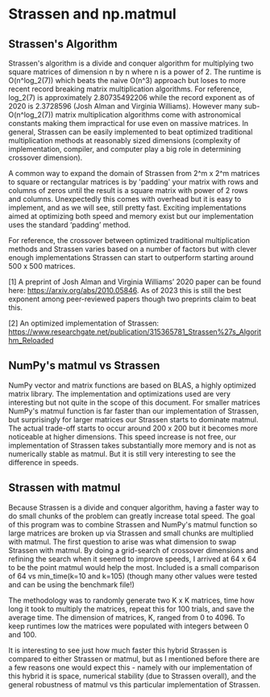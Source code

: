 # Strassen and np.matmul

## Strassen's Algorithm

Strassen's algorithm is a divide and conquer algorithm for multiplying two square matrices of dimension n by n where n is a power of 2. The runtime is O(n^log_2(7)) which beats the naive O(n^3) approach but loses to more recent record breaking matrix multiplication algorithms. For reference, log_2(7) is approximately 2.80735492206 while the record exponent as of 2020 is 2.3728596 (Josh Alman and Virginia Williams). However many sub-O(n^log_2(7)) matrix multiplication algorithms come with astronomical constants making them impractical for use even on massive matrices. In general, Strassen can be easily implemented to beat optimized traditional multiplication methods at reasonably sized dimensions (complexity of implementation, compiler, and computer play a big role in determining crossover dimension). 

A common way to expand the domain of Strassen from 2^m x 2^m matrices to square or rectangular matrices is by 'padding' your matrix with rows and columns of zeros until the result is a square matrix with power of 2 rows and columns. Unexpectedly this comes with overhead but it is easy to implement, and as we will see, still pretty fast. Exciting implementations aimed at optimizing both speed and memory exist but our implementation uses the standard ‘padding’ method.

For reference, the crossover between optimized traditional multiplication methods and Strassen varies based on a number of factors but with clever enough implementations Strassen can start to outperform starting around 500 x 500 matrices.

[1] A preprint of Josh Alman and Virginia Williams’ 2020 paper can be found here: https://arxiv.org/abs/2010.05846. As of 2023 this is still the best exponent among peer-reviewed papers though two preprints claim to beat this.

[2] An optimized implementation of Strassen: https://www.researchgate.net/publication/315365781_Strassen%27s_Algorithm_Reloaded

## NumPy's matmul vs Strassen

NumPy vector and matrix functions are based on BLAS, a highly optimized matrix library. The implementation and optimizations used are very interesting but not quite in the scope of this document. For smaller matrices NumPy's matmul function is far faster than our implementation of Strassen, but surprisingly for larger matrices our Strassen starts to dominate matmul. The actual trade-off starts to occur around 200 x 200 but it becomes more noticeable at higher dimensions. This speed increase is not free, our implementation of Strassen takes substantially more memory and is not as numerically stable as matmul. But it is still very interesting to see the difference in speeds.

## Strassen with matmul

Because Strassen is a divide and conquer algorithm, having a faster way to do small chunks of the problem can greatly increase total speed. The goal of this program was to combine Strassen and NumPy's matmul function so large matrices are broken up via Strassen and small chunks are multiplied with matmul. The first question to arise was what dimension to swap Strassen with matmul. By doing a grid-search of crossover dimensions and refining the search when it seemed to improve speeds, I arrived at 64 x 64 to be the point matmul would help the most. Included is a small comparison of 64 vs min_time(k=10 and k=105) (though many other values were tested and can be using the benchmark file!)

The methodology was to randomly generate two K x K matrices, time how long it took to multiply the matrices, repeat this for 100 trials, and save the average time. The dimension of matrices, K, ranged from 0 to 4096. To keep runtimes low the matrices were populated with integers between 0 and 100.

It is interesting to see just how much faster this hybrid Strassen is compared to either Strassen or matmul, but as I mentioned before there are a few reasons one would expect this - namely with our implementation of this hybrid it is space, numerical stability (due to Strassen overall), and the general robustness of matmul vs this particular implementation of Strassen.

